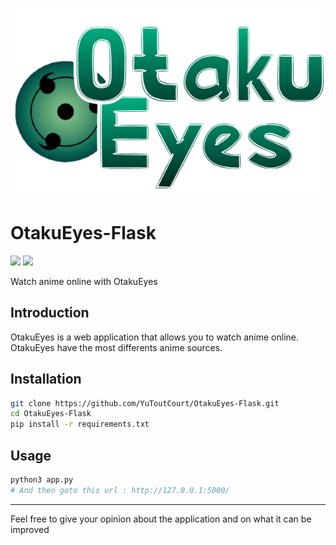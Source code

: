 ![](https://raw.githubusercontent.com/Wongt8/OtakuEyesGitV/main/Resources/OtakuEyesLogo.png "Banner")

# OtakuEyes-Flask

<img src="https://img.shields.io/badge/Python-3-brightgreen.svg?style=plastic">
<img src="https://img.shields.io/badge/Flask-red.svg?style=plastic">


Watch anime online with OtakuEyes

## Introduction

OtakuEyes is a web application that allows you to watch anime online. OtakuEyes have the most differents anime sources.

## Installation 
```bash
git clone https://github.com/YuToutCourt/OtakuEyes-Flask.git
cd OtakuEyes-Flask
pip install -r requirements.txt
```

## Usage

```bash
python3 app.py
# And then goto this url : http://127.0.0.1:5000/
```

----

Feel free to give your opinion about the application and on what it can be improved